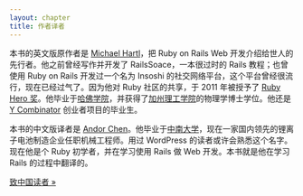 ```yaml
---
layout: chapter
title: 作者译者
---
```


本书的英文版原作者是 [Michael Hartl](http://michaelhartl.com/)，把 Ruby on Rails Web 开发介绍给世人的先行者。他之前曾经写作并开发了 RailsSoace，一本很过时的 Rails 教程；也曾使用 Ruby on Rails 开发过一个名为 Insoshi 的社交网络平台，这个平台曾经很流行，现在已经过气了。因为他对 Ruby 社区的共享，于 2011 年被授予了 [Ruby Hero 奖](http://rubyheroes.com/heroes)。他毕业于[哈佛学院](http://college.harvard.edu/)，并获得了[加州理工学院](http://www.caltech.edu/)的物理学博士学位。他还是 [Y Combinator](http://ycombinator.com/) 创业者项目的毕业生。

本书的中文版译者是 [Andor Chen](http://about.ac)。他毕业于[中南大学](http://www.csu.edu.cn)，现在一家国内领先的锂离子电池制造企业任职机械工程师。用过 WordPress 的读者或许会熟悉这个名字。现在他是个 Ruby 初学者，并在学习使用 Rails 做 Web 开发。本书就是他在学习 Rails 的过程中翻译的。

<div class="navigation">
  <a class="next_page" href="preface.html">致中国读者 &raquo;</a>
</div>

